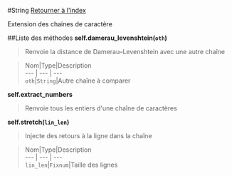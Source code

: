 #String
[Retourner à l'index](README.md)

Extension des chaines de caractère

##Liste des méthodes
**self.damerau_levenshtein(`oth`)**

> Renvoie la distance de Damerau–Levenshtein avec 
                            une autre chaîne  
  
> Nom|Type|Description  
--- | --- | ---  
`oth`|`String`|Autre chaîne à comparer  
  




**self.extract_numbers**

> Renvoie tous les entiers d'une chaîne de caractères  
  
>   




**self.stretch(`lin_len`)**

> Injecte des retours à la ligne dans la chaîne  
  
> Nom|Type|Description  
--- | --- | ---  
`lin_len`|`Fixnum`|Taille des lignes  
  





